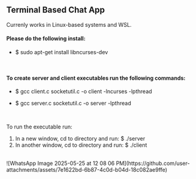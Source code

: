## Terminal Based Chat App

Currenly works in Linux-based systems and WSL.

#### Please do the following install:
- $ sudo apt-get install libncurses-dev

</br>

#### To create server and client executables run the following commands:
- $ gcc client.c socketutil.c -o client -lncurses -lpthread

- $ gcc server.c  socketutil.c -o server -lpthread
  
</br>
  
To run the executable run:
  1. In a new window, cd to directory and run: $ ./server
  2. In another window, cd to directory and run: $ ./client
</br>
![WhatsApp Image 2025-05-25 at 12 08 06 PM](https://github.com/user-attachments/assets/7e1622bd-6b87-4c0d-b04d-18c082ae9ffe)


